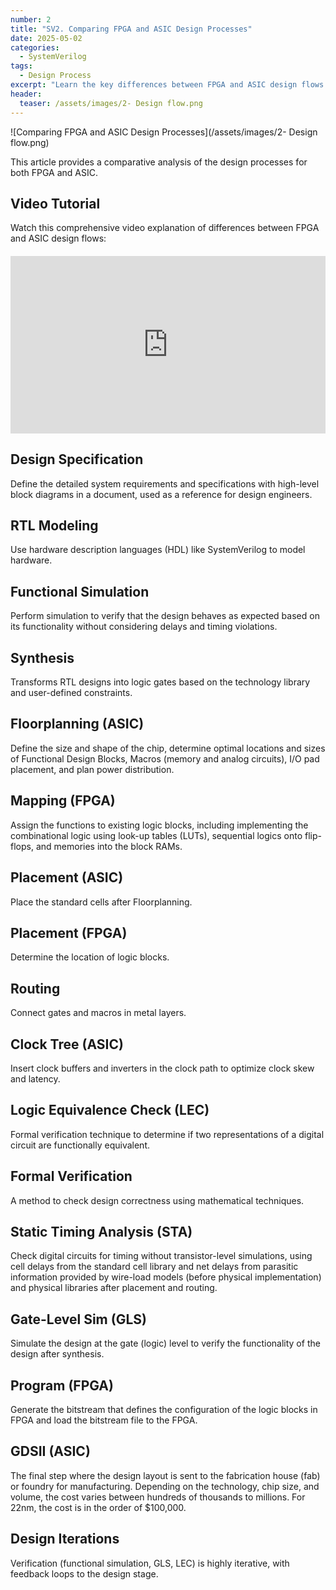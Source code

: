 ```yaml
---
number: 2
title: "SV2. Comparing FPGA and ASIC Design Processes"
date: 2025-05-02
categories:
  - SystemVerilog
tags:
  - Design Process
excerpt: "Learn the key differences between FPGA and ASIC design flows. Understand when to choose each approach and the trade-offs involved in hardware design decisions."
header:
  teaser: /assets/images/2- Design flow.png
---
```



![Comparing FPGA and ASIC Design Processes](/assets/images/2- Design flow.png)


This article provides a comparative analysis of the design processes for both FPGA and ASIC.

## Video Tutorial

Watch this comprehensive video explanation of differences between FPGA and ASIC design flows:

<div class="video-container" style="position: relative; padding-bottom: 56.25%; height: 0; overflow: hidden; max-width: 100%; margin: 20px 0;">
  <iframe 
    src="https://www.youtube.com/embed/mMqwQk3Keyw" 
    style="position: absolute; top: 0; left: 0; width: 100%; height: 100%;" 
    frameborder="0" 
    allowfullscreen>
  </iframe>
</div>

## Design Specification
Define the detailed system requirements and specifications with high-level block diagrams in a document, used as a reference for design engineers.

## RTL Modeling
Use hardware description languages (HDL) like SystemVerilog to model hardware.

## Functional Simulation
Perform simulation to verify that the design behaves as expected based on its functionality without considering delays and timing violations.

## Synthesis
Transforms RTL designs into logic gates based on the technology library and user-defined constraints.

## Floorplanning (ASIC)
Define the size and shape of the chip, determine optimal locations and sizes of Functional Design Blocks, Macros (memory and analog circuits), I/O pad placement, and plan power distribution.

## Mapping (FPGA)
Assign the functions to existing logic blocks, including implementing the combinational logic using look-up tables (LUTs), sequential logics onto flip-flops, and memories into the block RAMs.

## Placement (ASIC)
Place the standard cells after Floorplanning.

## Placement (FPGA)
Determine the location of logic blocks.

## Routing
Connect gates and macros in metal layers.

## Clock Tree (ASIC)
Insert clock buffers and inverters in the clock path to optimize clock skew and latency.

## Logic Equivalence Check (LEC)
Formal verification technique to determine if two representations of a digital circuit are functionally equivalent.

## Formal Verification
A method to check design correctness using mathematical techniques.

## Static Timing Analysis (STA)
Check digital circuits for timing without transistor-level simulations, using cell delays from the standard cell library and net delays from parasitic information provided by wire-load models (before physical implementation) and physical libraries after placement and routing.

## Gate-Level Sim (GLS)
Simulate the design at the gate (logic) level to verify the functionality of the design after synthesis.

## Program (FPGA)
Generate the bitstream that defines the configuration of the logic blocks in FPGA and load the bitstream file to the FPGA.

## GDSII (ASIC)
The final step where the design layout is sent to the fabrication house (fab) or foundry for manufacturing. Depending on the technology, chip size, and volume, the cost varies between hundreds of thousands to millions. For 22nm, the cost is in the order of $100,000.

## Design Iterations
Verification (functional simulation, GLS, LEC) is highly iterative, with feedback loops to the design stage.
